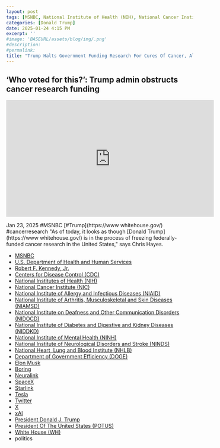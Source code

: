 ```yaml
---
layout: post
tags: [MSNBC, National Institute of Health (NIH), National Cancer Institute (NIC), Centers for Disease Control (CDC), National Institutes of Health (NIH), National Institute of Allergy and Infectious Diseases (NIAID), National Institute of Arthritis, Musculoskeletal and Skin Diseases (NIAMSD), National Institute on Deafness and Other Communication Disorders (NIDOCD), National Institute of Diabetes and Digestive and Kidney Diseases (NIDDKD), National Institute of Mental Health (NINH), National Institute of Neurological Disorders and Stroke (NINDS), National Heart, Lung and Blood Institute (NHLB), cancer research, Alzheimer, president, White House, politics]
categories: [Donald Trump]
date: 2025-01-24 4:15 PM
excerpt: ''
#image: 'BASEURL/assets/blog/img/.png'
#description:
#permalink:
title: "Trump Halts Government Funding Research For Cures Of Cancer, Alzheimer's, And Other Diseases"
---
```



## ‘Who voted for this?’: Trump admin obstructs cancer research funding

<iframe width="560" height="315" src="https://www.youtube.com/embed/it3N0j9fw8k?si=7110IYZYJ2Nud2zX" title="YouTube video player" frameborder="0" allow="accelerometer; autoplay; clipboard-write; encrypted-media; gyroscope; picture-in-picture; web-share" referrerpolicy="strict-origin-when-cross-origin" allowfullscreen></iframe>

Jan 23, 2025  #MSNBC [#Trump](https://www whitehouse.gov/) #cancerresearch
"As of today, it looks as though [Donald Trump](https://www whitehouse.gov/) is in the process of freezing federally-funded cancer research in the United States," says Chris Hayes.

- [MSNBC](https://www.msnbc.com/)
- [U.S. Department of Health and Human Services](https://www.hhs.gov/)
- [Robert F. Kennedy, Jr.](https://www.hhs.gov/about/leadership/robert-kennedy.html)
- [Centers for Disease Control (CDC)](https://www.cdc.gov/)
- [National Institutes of Health (NIH)](https://www.nih.gov/)
- [National Cancer Institute (NIC)](https://www.cancer.gov/)
- [National Institute of Allergy and Infectious Diseases (NIAID)](http://www.niaid.nih.gov/)
- [National Institute of Arthritis, Musculoskeletal and Skin Diseases (NIAMSD)](https://www.niams.nih.gov/)
- [National Institute on Deafness and Other Communication Disorders (NIDOCD)](https://www.nidcd.nih.gov/)
- [National Institute of Diabetes and Digestive and Kidney Diseases (NIDDKD)](https://www.niddk.nih.gov/)
- [National Institute of Mental Health (NINH)](https://www.nimh.nih.gov/)
- [National Institute of Neurological Disorders and Stroke (NINDS)](https://www.ninds.nih.gov/)
- [National Heart, Lung and Blood Institute (NHLB)](https://www.nhlbi.nih.gov/)
- [Department of Government Efficiency (DOGE)](https://www.doge.gov/)
- [Elon Musk](https://x.com/elonmusk/)
- [Boring](https://www.boringcompany.com/)
- [Neuralink](https://neuralink.com/)
- [SpaceX](https://www.spacex.com/)
- [Starlink](https://www.starlink.com/)
- [Tesla](https://www.tesla.com/)
- [Twitter](https://twitter.com/)
- [ X ](https://x.com/)
- [xAI](https://x.ai/)
- [President Donald J. Trump](https://www.whitehouse.gov/administration/donald-j-trump/)
- [President Of The United States (POTUS)](https://www.whitehouse.gov/)
- [White House (WH)](https://www.whitehouse.gov/)
- politics


